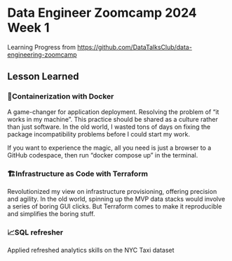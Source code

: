# Data Engineer Zoomcamp 2024 Week 1
Learning Progress from https://github.com/DataTalksClub/data-engineering-zoomcamp

## Lesson Learned
### 🐳Containerization with Docker
A game-changer for application deployment. Resolving the problem of “it works in my machine”. This practice should be shared as a culture rather than just software. In the old world, I wasted tons of days on fixing the package incompatibility problems before I could start my work. 

If you want to experience the magic, all you need is just a browser to a GitHub codespace, then run “docker compose up” in the terminal.



### 🏗️Infrastructure as Code with Terraform
Revolutionized my view on infrastructure provisioning, offering precision and agility. In the old world, spinning up the MVP data stacks would involve a series of boring GUI clicks. But Terraform comes to make it reproducible and simplifies the boring stuff.



### 📈SQL refresher
Applied refreshed analytics skills on the NYC Taxi dataset

